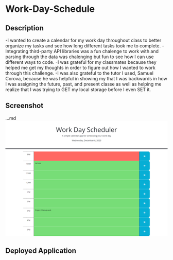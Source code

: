 # Work-Day-Schedule

## Description

-I wanted to create a calendar for my work day throughout class to better organize my tasks and see how long different tasks took me to complete.
-Integrating third-party API libraries was a fun chalenge to work with and parsing through the data was chalenging but fun to see how I can use different ways to code.
-I was grateful for my classmates because they helped me get my thoughts in order to figure out how I wanted to work through this challenge.
-I was also grateful to the tutor I used, Samuel Corova, because he was helpful in showing my that I was backwards in how I was assigning the future, past, and present classe as well as helping me realize that I was trying to GET my local storage before I even SET it.

## Screenshot

...md
![Alt text](assets/images/calendar-screenshot.jpg)

## Deployed Application
